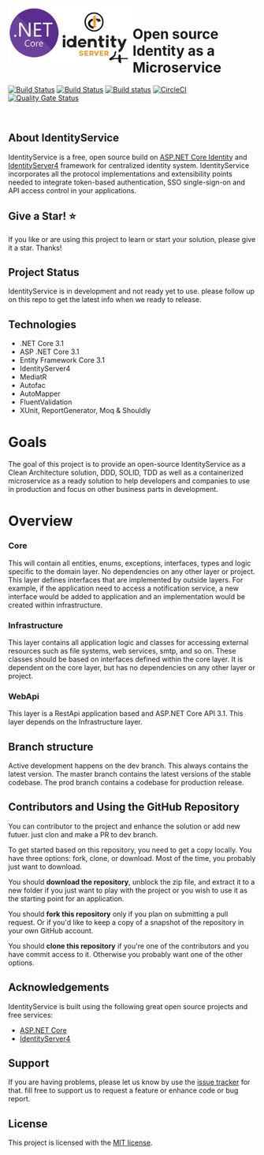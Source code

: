  <img align="left"  height="116" src="https://github.com/nasraldin/IdentityServer/blob/dev/docs/id4core.jpg" />
 
 # Open source Identity as a Microservice
[![Build Status](https://dev.azure.com/nasreldin/IdentityServer/_apis/build/status/nasraldin.IdentityServer?branchName=dev)](https://dev.azure.com/nasreldin/IdentityServer/_build/latest?definitionId=1&branchName=dev)
 [![Build Status](https://travis-ci.com/nasraldin/IdentityServer.svg?branch=dev)](https://travis-ci.com/nasraldin/IdentityServer)
 [![Build status](https://ci.appveyor.com/api/projects/status/inu5ud3soeu1ao8r?svg=true)](https://ci.appveyor.com/project/nasraldin/identityserver)
 [![CircleCI](https://circleci.com/gh/nasraldin/IdentityServer.svg?style=svg)](https://circleci.com/gh/nasraldin/IdentityServer)
[![Quality Gate Status](https://sonarcloud.io/api/project_badges/measure?project=nasraldin_IdentityServer&metric=alert_status)](https://sonarcloud.io/dashboard?id=nasraldin_IdentityServer)

<br/>


## About IdentityService
IdentityService is a free, open source build on [ASP.NET Core Identity](https://github.com/dotnet/aspnetcore) and [IdentityServer4](https://github.com/IdentityServer/IdentityServer4) framework for centralized identity system. IdentityService incorporates all the protocol implementations and extensibility points needed to integrate token-based authentication, SSO single-sign-on and API access control in your applications.


## Give a Star! :star:
If you like or are using this project to learn or start your solution, please give it a star. Thanks!


## Project Status
IdentityService is in development and not ready yet to use. please follow up on this repo to get the latest info when we ready to release.


## Technologies
* .NET Core 3.1
* ASP .NET Core 3.1
* Entity Framework Core 3.1
* IdentityServer4
* MediatR
* Autofac
* AutoMapper
* FluentValidation
* XUnit, ReportGenerator, Moq & Shouldly


# Goals
The goal of this project is to provide an open-source IdentityService as a Clean Architecture solution, DDD, SOLID, TDD as well as a containerized microservice as a ready solution to help developers and companies to use in production and focus on other business parts in development.


# Overview

### Core

This will contain all entities, enums, exceptions, interfaces, types and logic specific to the domain layer. No dependencies on any other layer or project. This layer defines interfaces that are implemented by outside layers. For example, if the application need to access a notification service, a new interface would be added to application and an implementation would be created within infrastructure.


### Infrastructure

This layer contains all application logic and classes for accessing external resources such as file systems, web services, smtp, and so on. These classes should be based on interfaces defined within the core layer. It is dependent on the core layer, but has no dependencies on any other layer or project.

### WebApi

This layer is a RestApi application based and ASP.NET Core API 3.1. This layer depends on the Infrastructure layer.


## Branch structure
Active development happens on the dev branch. This always contains the latest version. The master branch contains the latest versions of the stable codebase. The prod branch contains a codebase for production release.


## Contributors and Using the GitHub Repository
You can contributor to the project and enhance the solution or add new futuer. just clon and make a PR to dev branch.

To get started based on this repository, you need to get a copy locally. You have three options: fork, clone, or download. Most of the time, you probably just want to download.

You should **download the repository**, unblock the zip file, and extract it to a new folder if you just want to play with the project or you wish to use it as the starting point for an application.

You should **fork this repository** only if you plan on submitting a pull request. Or if you'd like to keep a copy of a snapshot of the repository in your own GitHub account.

You should **clone this repository** if you're one of the contributors and you have commit access to it. Otherwise you probably want one of the other options.


## Acknowledgements
IdentityService is built using the following great open source projects and free services:

* [ASP.NET Core](https://github.com/dotnet/aspnetcore)
* [IdentityServer4](https://github.com/IdentityServer/IdentityServer4)


## Support
If you are having problems, please let us know by use the [issue tracker](https://github.com/nasraldin/IdentityServer/issues) for that. fill free to support us to request a feature or enhance code or bug report.


## License

This project is licensed with the [MIT license](LICENSE).
